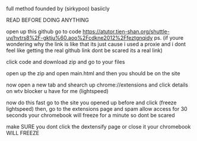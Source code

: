 full method founded by (sirkypoo) basiicly

READ BEFORE DOING ANYTHING

open up this github go to code https://atutor.tien-shan.org/shuttle-uv/hvtrs8%2F-gktju%60.aoo%2Fcdkne2012%2Ffeztgnqidy ps. (if youre wondering why the link is like that its just cause i used a proxie and i dont feel like getting the real github link dont be scared its a real link)

click code and download zip and go to your files

open up the zip and open main.html and then you should be on the site

now open a new tab and shearch up chrome://extensions and click details on wtv blocker u have for me (lightspeed)

now do this fast go to the site you opened up before and click (freeze lightspeed) then, go to the extensions page and spam allow access for 30 seconds your chromebook will freeze for a minute so dont be scared

make SURE you dont click the dextensify page or close it your chromebook WILL FREEZE
